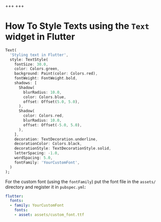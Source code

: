 +++
+++

# How To Style Texts using the `Text` widget in Flutter

```dart
Text(
  'Styling text in Flutter',
  style: TextStyle(
    fontSize: 30.0,
    color: Colors.green,
    background: Paint(color: Colors.red),
    fontWeight: FontWeight.bold,
    shadows: [
      Shadow(
        blurRadius: 10.0,
        color: Colors.blue,
        offset: Offset(5.0, 5.0),
      ),
      Shadow(
        color: Colors.red,
        blurRadius: 10.0,
        offset: Offset(-5.0, 5.0),
      ),
    ],
    decoration: TextDecoration.underline,
    decorationColor: Colors.black,
    decorationStyle: TextDecorationStyle.solid,
    letterSpacing: -1.0,
    wordSpacing: 5.0,
    fontFamily: 'YourCustomFont',
  )
);
```
For the custom font (using the `fontFamily`) put the font file in the `assets/` directory and register it in `pubspec.yml`:

```yaml
flutter:
  fonts:
  - family: YourCustomFont
    fonts:
    - asset: assets/custom_font.ttf
```

